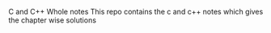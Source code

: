 C and C++ Whole notes
This repo contains the c and c++ notes which gives the chapter wise solutions 
